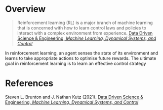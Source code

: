 # Overview
> Reinforcement learning (RL) is a major branch of machine learning that is concerned with how to learn control laws and policies to interact with a complex environment from experience.
>  [Data Driven Science & Engineering, *Machine Learning, Dynamical Systems, and Control*](https://faculty.washington.edu/sbrunton/databookRL.pdf) 

In reinforcement learning, an agent senses the state of its environment and learns to take appropriate actions to optimise future rewards. The ultimate goal in reinforcement learning is to learn an effective control strategy


# References

Steven L. Brunton and J. Nathan Kutz (2021). [Data Driven Science & Engineering, *Machine Learning, Dynamical Systems, and Control*](https://faculty.washington.edu/sbrunton/databookRL.pdf) 

